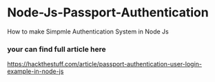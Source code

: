 # Node-Js-Passport-Authentication
How to make Simpmle Authentication System in Node Js

### your can find full article here

https://hackthestuff.com/article/passport-authentication-user-login-example-in-node-js 
